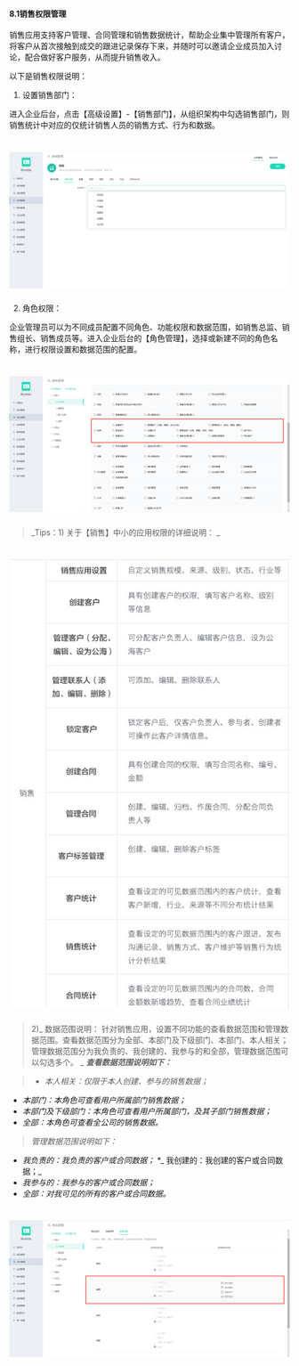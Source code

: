 #### 8.1销售权限管理

销售应用支持客户管理、合同管理和销售数据统计，帮助企业集中管理所有客户，将客户从首次接触到成交的跟进记录保存下来，并随时可以邀请企业成员加入讨论，配合做好客户服务，从而提升销售收入。

以下是销售权限说明：

1) 设置销售部门：

进入企业后台，点击【高级设置】-【销售部门】，从组织架构中勾选销售部门，则销售统计中对应的仅统计销售人员的销售方式、行为和数据。

# ![](/assets/8.1销售权限管理.png)

2) 角色权限：

企业管理员可以为不同成员配置不同角色、功能权限和数据范围，如销售总监、销售组长、销售成员等。进入企业后台的【角色管理】，选择或新建不同的角色名称，进行权限设置和数据范围的配置。

# ![](/assets/8.1角色权限2.png)

> _Tips：1) 关于【销售】中小的应用权限的详细说明：
_

# ![](/assets/8.1角色权限3.png)

> 2)_ 数据范围说明：
针对销售应用，设置不同功能的查看数据范围和管理数据范围。查看数据范围分为全部、本部门及下级部门、本部门、本人相关；管理数据范围分为我负责的、我创建的、我参与的和全部，管理数据范围可以勾选多个。
_
> **_查看数据范围说明如下：_**

> * _本人相关：仅限于本人创建、参与的销售数据；_
* _本部门：本角色可查看用户所属部门销售数据；_
* _本部门及下级部门：本角色可查看用户所属部门，及其子部门销售数据；_
* _全部：本角色可查看全公司的销售数据。_

> _管理数据范围说明如下：_
* _我负责的：我负责的客户或合同数据；_
*_ 我创建的：我创建的客户或合同数据；_
* _我参与的：我参与的客户或合同数据；_
* _全部：对我可见的所有的客户或合同数据。_

# ![](/assets/8.1角色权限4.png)


